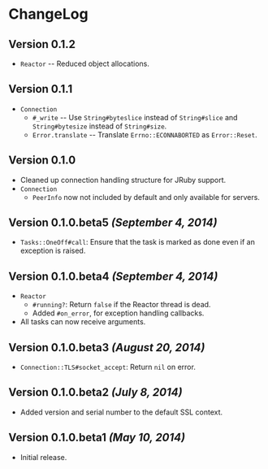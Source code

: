 # ChangeLog

## Version 0.1.2

 - `Reactor` -- Reduced object allocations.

## Version 0.1.1

- `Connection`
    - `#_write` -- Use `String#byteslice` instead of `String#slice` and
        `String#bytesize` instead of `String#size`.
    - `Error.translate` -- Translate `Errno::ECONNABORTED` as `Error::Reset`.

## Version 0.1.0

- Cleaned up connection handling structure for JRuby support.
- `Connection`
    - `PeerInfo` now not included by default and only available for servers.

## Version 0.1.0.beta5 _(September 4, 2014)_

- `Tasks::OneOff#call`: Ensure that the task is marked as done even if an
    exception is raised.

## Version 0.1.0.beta4 _(September 4, 2014)_

- `Reactor`
    - `#running?`: Return `false` if the Reactor thread is dead.
    - Added `#on_error`, for exception handling callbacks.
- All tasks can now receive arguments.

## Version 0.1.0.beta3 _(August 20, 2014)_

- `Connection::TLS#socket_accept`: Return `nil` on error.

## Version 0.1.0.beta2 _(July 8, 2014)_

- Added version and serial number to the default SSL context.

## Version 0.1.0.beta1 _(May 10, 2014)_

 - Initial release.

